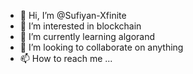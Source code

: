 - 👋 Hi, I’m @Sufiyan-Xfinite
- 👀 I’m interested in blockchain
- 🌱 I’m currently learning algorand
- 💞️ I’m looking to collaborate on anything
- 📫 How to reach me ...

<!---
Sufiyan-Xfinite/Sufiyan-Xfinite is a ✨ special ✨ repository because its `README.md` (this file) appears on your GitHub profile.
You can click the Preview link to take a look at your changes.
--->
